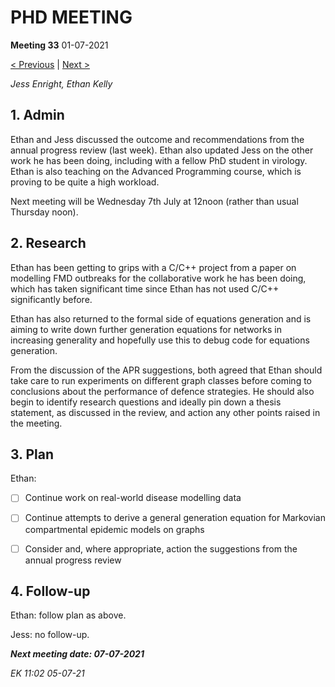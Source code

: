 # PHD MEETING

__Meeting 33__
01-07-2021

[< Previous](../06-21/32_24-06-21.md) | [Next >]()

_Jess Enright,_
_Ethan Kelly_


## 1. Admin

Ethan and Jess discussed the outcome and recommendations from the annual progress review (last week). Ethan also updated Jess on the other work he has been doing, including with a fellow PhD student in virology. Ethan is also teaching on the Advanced Programming course, which is proving to be quite a high workload.

Next meeting will be Wednesday 7th July at 12noon (rather than usual Thursday noon).


## 2. Research

Ethan has been getting to grips with a C/C++ project from a paper on modelling FMD outbreaks for the collaborative work he has been doing, which has taken significant time since Ethan has not used C/C++ significantly before.

Ethan has also returned to the formal side of equations generation and is aiming to write down further generation equations for networks in increasing generality and hopefully use this to debug code for equations generation.

From the discussion of the APR suggestions, both agreed that Ethan should take care to run experiments on different graph classes before coming to conclusions about the performance of defence strategies. He should also begin to identify research questions and ideally pin down a thesis statement, as discussed in the review, and action any other points raised in the meeting.


## 3. Plan

Ethan:
- [ ] Continue work on real-world disease modelling data
- [ ] Continue attempts to derive a general generation equation for Markovian compartmental epidemic models on graphs
- [ ] Consider and, where appropriate, action the suggestions from the annual progress review


## 4. Follow-up

Ethan: follow plan as above.

Jess: no follow-up.


**_Next meeting date: 07-07-2021_**



_EK 11:02 05-07-21_
